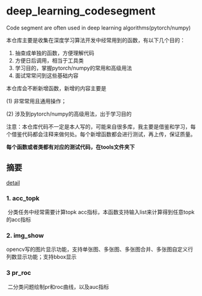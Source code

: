 # deep_learning_codesegment
Code segment are often used in deep learning algorithms(pytorch/numpy)

本仓库主要是收集在深度学习算法开发中经常用到的函数，有以下几个目的：

1. 抽查成单独的函数，方便理解代码
2. 方便日后调用，相当于工具类
3. 学习目的，掌握pytorch/numpy的常用和高级用法
4. 面试常常问到这些基础内容



本仓库会不断新增函数，新增的内容主要是

(1) 非常常用且通用操作；

(2) 涉及到pytorch/numpy的高级用法，出于学习目的



注意：本仓库代码不一定是本人写的，可能来自很多库，我主要是借鉴和学习，每个借鉴代码都会注释来做何处。每个新增函数都会进行测试，再上传，保证质量。

**每个函数或者类都有对应的测试代码，在tools文件夹下**

## 摘要

[detail](docs/detail.md)   

### 1. acc_topk

​	分类任务中经常需要计算topk acc指标，本函数支持输入list来计算得到任意topk的acc指标

### 2. img_show

​    opencv写的图片显示功能，支持单张图、多张图、多张图合并、多张图自定义行列数显示功能；支持bbox显示

### 3 pr_roc

​    二分类问题绘制pr和roc曲线，以及auc指标

